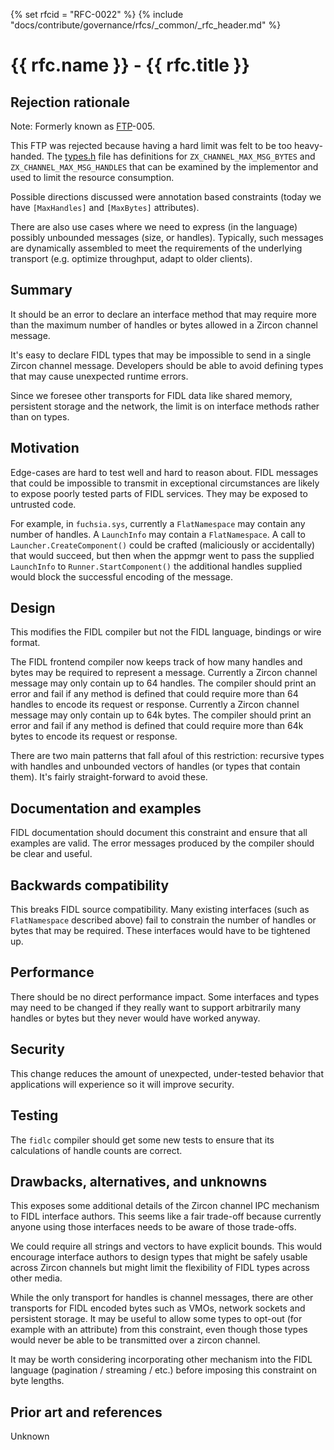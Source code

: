 {% set rfcid = "RFC-0022" %}
{% include "docs/contribute/governance/rfcs/_common/_rfc_header.md" %}
# {{ rfc.name }} - {{ rfc.title }}
<!-- SET the `rfcid` VAR ABOVE. DO NOT EDIT ANYTHING ELSE ABOVE THIS LINE. -->

## Rejection rationale

Note: Formerly known as [FTP](../deprecated-ftp-process.md)-005.

This FTP was rejected because having a hard limit was felt to be too
heavy-handed.
The [types.h][types] file has definitions for `ZX_CHANNEL_MAX_MSG_BYTES`
and `ZX_CHANNEL_MAX_MSG_HANDLES` that can be examined by the implementor
and used to limit the resource consumption.

Possible directions discussed were annotation based constraints (today
we have `[MaxHandles]` and `[MaxBytes]` attributes).

There are also use cases where we need to express (in the language) possibly
unbounded messages (size, or handles).
Typically, such messages are dynamically assembled to meet the requirements
of the underlying transport (e.g. optimize throughput, adapt to older clients).

## Summary

It should be an error to declare an interface method that may require more
than the maximum number of handles or bytes allowed in a Zircon channel
message.

It's easy to declare FIDL types that may be impossible to send in a single
Zircon channel message.
Developers should be able to avoid defining types that may cause unexpected
runtime errors.

Since we foresee other transports for FIDL data like shared memory,
persistent storage and the network, the limit is on interface methods rather
than on types.

## Motivation

Edge-cases are hard to test well and hard to reason about.
FIDL messages that could be impossible to transmit in exceptional
circumstances are likely to expose poorly tested parts of FIDL services.
They may be exposed to untrusted code.

For example, in `fuchsia.sys`, currently a `FlatNamespace` may contain any
number of handles.
A `LaunchInfo` may contain a `FlatNamespace`.
A call to `Launcher.CreateComponent()` could be crafted (maliciously or
accidentally) that would succeed, but then when the appmgr went to pass the
supplied `LaunchInfo` to `Runner.StartComponent()` the additional handles
supplied would block the successful encoding of the message.

## Design

This modifies the FIDL compiler but not the FIDL language, bindings or wire
format.

The FIDL frontend compiler now keeps track of how many handles and bytes may
be required to represent a message.
Currently a Zircon channel message may only contain up to 64 handles.
The compiler should print an error and fail if any method is defined that
could require more than 64 handles to encode its request or response.
Currently a Zircon channel message may only contain up to 64k bytes.
The compiler should print an error and fail if any method is defined that
could require more than 64k bytes to encode its request or response.

There are two main patterns that fall afoul of this restriction: recursive
types with handles and unbounded vectors of handles (or types that contain
them).
It's fairly straight-forward to avoid these.

## Documentation and examples

FIDL documentation should document this constraint and ensure that all
examples are valid.
The error messages produced by the compiler should be clear and useful.

## Backwards compatibility

This breaks FIDL source compatibility.
Many existing interfaces (such as `FlatNamespace` described above) fail to
constrain the number of handles or bytes that may be required.
These interfaces would have to be tightened up.

## Performance

There should be no direct performance impact.
Some interfaces and types may need to be changed if they really want to
support arbitrarily many handles or bytes but they never would have worked
anyway.

## Security

This change reduces the amount of unexpected, under-tested behavior that
applications will experience so it will improve security.

## Testing

The `fidlc` compiler should get some new tests to ensure that its
calculations of handle counts are correct.

## Drawbacks, alternatives, and unknowns

This exposes some additional details of the Zircon channel IPC mechanism to
FIDL interface authors.
This seems like a fair trade-off because currently anyone using those
interfaces needs to be aware of those trade-offs.

We could require all strings and vectors to have explicit bounds.
This would encourage interface authors to design types that might be safely
usable across Zircon channels but might limit the flexibility of FIDL types
across other media.

While the only transport for handles is channel messages, there are other
transports for FIDL encoded bytes such as VMOs, network sockets and
persistent storage.
It may be useful to allow some types to opt-out (for example with an
attribute) from this constraint, even though those types would never be able
to be transmitted over a zircon channel.

It may be worth considering incorporating other mechanism into the FIDL
language (pagination / streaming / etc.) before imposing this constraint on
byte lengths.

## Prior art and references

Unknown

<!-- xrefs -->
[types]: /zircon/system/public/zircon/types.h
